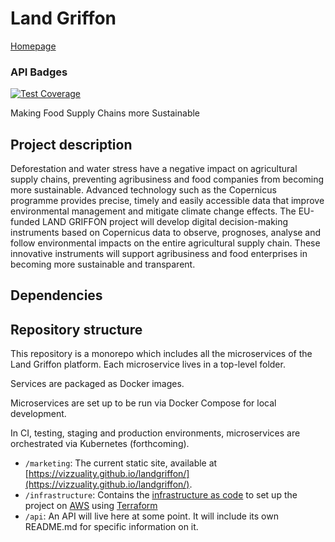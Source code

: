 # Land Griffon

[Homepage](https://vizzuality.github.io/landgriffon/)

### API Badges

[![Test Coverage](https://api.codeclimate.com/v1/badges/b46441bdb6b80f3b0094/test_coverage)](https://codeclimate.com/github/Vizzuality/landgriffon/test_coverage)

Making Food Supply Chains more Sustainable

## Project description

Deforestation and water stress have a negative impact on agricultural supply chains, preventing agribusiness and food companies from becoming more sustainable. Advanced technology such as the Copernicus programme provides precise, timely and easily accessible data that improve environmental management and mitigate climate change effects. The EU-funded LAND GRIFFON project will develop digital decision-making instruments based on Copernicus data to observe, prognoses, analyse and follow environmental impacts on the entire agricultural supply chain. These innovative instruments will support agribusiness and food enterprises in becoming more sustainable and transparent.

## Dependencies

## Repository structure

This repository is a monorepo which includes all the microservices of the Land Griffon platform. Each microservice lives in a top-level folder.

Services are packaged as Docker images.

Microservices are set up to be run via Docker Compose for local development.

In CI, testing, staging and production environments, microservices are orchestrated via Kubernetes (forthcoming).


* `/marketing`: The current static site, available at [https://vizzuality.github.io/landgriffon/](https://vizzuality.github.io/landgriffon/).
* `/infrastructure`: Contains the [infrastructure as code](https://en.wikipedia.org/wiki/Infrastructure_as_code) to set up the project on [AWS](https://aws.amazon.com/) using [Terraform](https://www.terraform.io/)
* `/api`: An API will live here at some point. It will include its own README.md for specific information on it.
